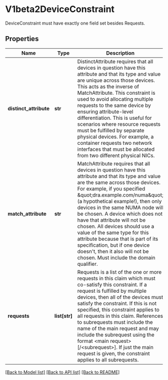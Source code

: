 # V1beta2DeviceConstraint

DeviceConstraint must have exactly one field set besides Requests.
## Properties
Name | Type | Description | Notes
------------ | ------------- | ------------- | -------------
**distinct_attribute** | **str** | DistinctAttribute requires that all devices in question have this attribute and that its type and value are unique across those devices.  This acts as the inverse of MatchAttribute.  This constraint is used to avoid allocating multiple requests to the same device by ensuring attribute-level differentiation.  This is useful for scenarios where resource requests must be fulfilled by separate physical devices. For example, a container requests two network interfaces that must be allocated from two different physical NICs. | [optional] 
**match_attribute** | **str** | MatchAttribute requires that all devices in question have this attribute and that its type and value are the same across those devices.  For example, if you specified \&quot;dra.example.com/numa\&quot; (a hypothetical example!), then only devices in the same NUMA node will be chosen. A device which does not have that attribute will not be chosen. All devices should use a value of the same type for this attribute because that is part of its specification, but if one device doesn&#39;t, then it also will not be chosen.  Must include the domain qualifier. | [optional] 
**requests** | **list[str]** | Requests is a list of the one or more requests in this claim which must co-satisfy this constraint. If a request is fulfilled by multiple devices, then all of the devices must satisfy the constraint. If this is not specified, this constraint applies to all requests in this claim.  References to subrequests must include the name of the main request and may include the subrequest using the format &lt;main request&gt;[/&lt;subrequest&gt;]. If just the main request is given, the constraint applies to all subrequests. | [optional] 

[[Back to Model list]](../README.md#documentation-for-models) [[Back to API list]](../README.md#documentation-for-api-endpoints) [[Back to README]](../README.md)


